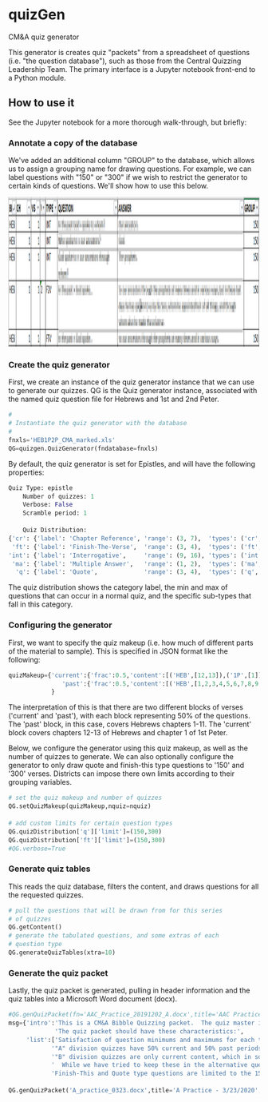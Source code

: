# quizGen
CM&A quiz generator

This generator is creates quiz "packets" from a spreadsheet of questions (i.e. "the question database"), such as those from the Central Quizzing Leadership Team.  The primary interface is a Jupyter notebook front-end to a Python module.



## How to use it

See the Jupyter notebook for a more thorough walk-through, but briefly:

### Annotate a copy of the database

We've added an additional column "GROUP" to the database, which allows us to assign a grouping name for drawing questions.  For example, we can label questions with "150" or "300" if we wish to restrict the generator to certain kinds of questions.  We'll show how to use this below.

<img src="/images/question_grouping.png" alt="question grouping" height="300"/>

### Create the quiz generator

First, we create an instance of the quiz generator instance that we can use to generate our quizzes.  QG is the Quiz generator instance, associated with the named quiz question file for Hebrews and 1st and 2nd Peter.
```python
# 
# Instantiate the quiz generator with the database
#
fnxls='HEB1P2P_CMA_marked.xls'
QG=quizgen.QuizGenerator(fndatabase=fnxls)
```

By default, the quiz generator is set for Epistles, and will have the following properties:
```python
Quiz Type: epistle
    Number of quizzes: 1
    Verbose: False
    Scramble period: 1

    Quiz Distribution:
{'cr': {'label': 'Chapter Reference', 'range': (3, 7),  'types': ('cr', 'cvr', 'cvrma', 'crma')},
 'ft': {'label': 'Finish-The-Verse',  'range': (3, 4),  'types': ('ft', 'f2v', 'ftv', 'ftn')},
'int': {'label': 'Interrogative',     'range': (9, 16), 'types': ('int',)},
 'ma': {'label': 'Multiple Answer',   'range': (1, 2),  'types': ('ma',)},
  'q': {'label': 'Quote',             'range': (3, 4),  'types': ('q', 'q2')}}
```
The quiz distribution shows the category label, the min and max of questions that can occur in a normal quiz, and the specific sub-types that fall in this category.

### Configuring the generator
 
First, we want to specify the quiz makeup (i.e. how much of different parts of the material to sample).  This is specified in JSON format like the following:

```python
quizMakeup={'current':{'frac':0.5,'content':[('HEB',[12,13]),('1P',[1])]},
               'past':{'frac':0.5,'content':[('HEB',[1,2,3,4,5,6,7,8,9,10,11])]}
            }
```

The interpretation of this is that there are two different blocks of verses ('current' and 'past'), with each block representing 50% of the questions.  The 'past' block, in this case, covers Hebrews chapters 1-11.  The 'current' block covers chapters 12-13 of Hebrews and chapter 1 of 1st Peter.

Below, we configure the generator using this quiz makeup, as well as the number of quizzes to generate.  We can also optionally configure the generator to only draw quote and finish-this type questions to '150' and '300' verses.  Districts can impose there own limits according to their grouping variables.
```python
# set the quiz makeup and number of quizzes
QG.setQuizMakeup(quizMakeup,nquiz=nquiz)

# add custom limits for certain question types
QG.quizDistribution['q']['limit']=(150,300)
QG.quizDistribution['ft']['limit']=(150,300)
#QG.verbose=True
```

### Generate quiz tables
This reads the quiz database, filters the content, and draws questions for all the requested quizzes.

```python
# pull the questions that will be drawn from for this series 
# of quizzes
QG.getContent()
# generate the tabulated questions, and some extras of each 
# question type
QG.generateQuizTables(xtra=10)
 ```

### Generate the quiz packet

Lastly, the quiz packet is generated, pulling in header information and the quiz tables into a Microsoft Word document (docx).
```python
#QG.genQuizPacket(fn='AAC_Practice_20191202_A.docx',title='AAC Practice - 12/2/2019')
msg={'intro':'This is a CM&A Bibble Quizzing packet.  The quiz master is encourage to review each quiz for accuracy.  '+\
             'The quiz packet should have these characteristics:',
     'list':['Satisfaction of question minimums and maximums for each type.  Stats are shown at the end of each quiz.',
            '"A" division quizzes have 50% current and 50% past periods.  These stats are also shown at the end of each quiz.',
            '"B" division quizzes are only current content, which in some cases may lead to repeats which are flagged.'+\
            '  While we have tried to keep these in the alternative questions 16A, 16B, etc, you may need to replace as necessary.',
            'Finish-This and Quote type questions are limited to the 150 and 300 key verses for A, and 150 key verses for B.']}

QG.genQuizPacket('A_practice_0323.docx',title='A Practice - 3/23/2020',msg=msg)
```

